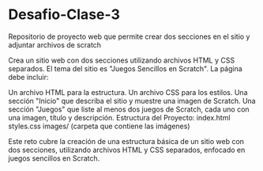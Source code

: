 # Desafio-Clase-3
Repositorio de proyecto web que permite crear dos secciones en el sitio y adjuntar archivos de scratch

Crea un sitio web con dos secciones utilizando archivos HTML y CSS separados. El tema del sitio es "Juegos Sencillos en Scratch". La página debe incluir:

Un archivo HTML para la estructura.
Un archivo CSS para los estilos.
Una sección "Inicio" que describa el sitio y muestre una imagen de Scratch.
Una sección "Juegos" que liste al menos dos juegos de Scratch, cada uno con una imagen, título y descripción.
Estructura del Proyecto:
index.html
styles.css
images/ (carpeta que contiene las imágenes)

Este reto cubre la creación de una estructura básica de un sitio web con dos secciones, utilizando archivos HTML y CSS separados, enfocado en juegos sencillos en Scratch.
